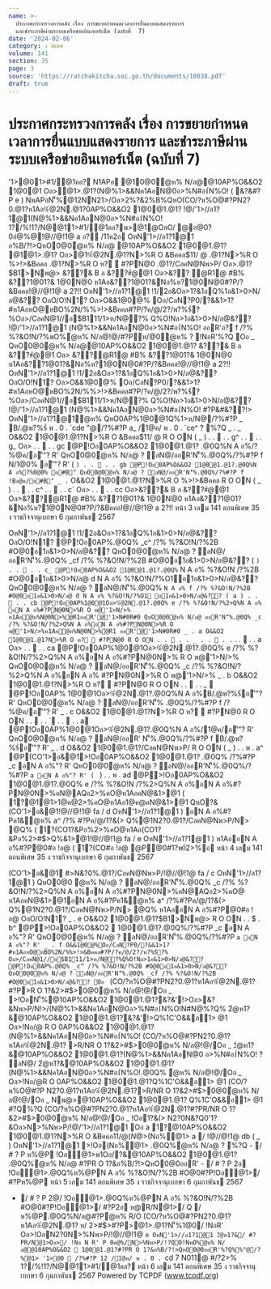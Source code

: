 ```yaml
---
name: >-
  ประกาศกระทรวงการคลัง เรื่อง การขยายกำหนดเวลาการยื่นแบบแสดงรายการ
  และชำระภาษีผ่านระบบเครือข่ายอินเทอร์เน็ต (ฉบับที่  7)
date: '2024-02-06'
category: ง พิเศษ
volume: 141
section: 35
page: 3
source: 'https://ratchakitcha.soc.go.th/documents/18038.pdf'
draft: true
---
```


# ประกาศกระทรวงการคลัง เรื่อง การขยายกำหนดเวลาการยื่นแบบแสดงรายการ และชำระภาษีผ่านระบบเครือข่ายอินเทอร์เน็ต (ฉบับที่  7)

'1>@01>#1/@1คล? N1APอ @10@0ํ@ห% N/ล@@10AP%O&&O2 1@0@1 Oล>ํ@1>.@1?(N@%1>&&Nค1AอN@0อ>%N#อ1์N%O! ( &?&#?P e ) NพAPอN'็%@12NN21>/Oล>2%?&2%B%QหO(CO/?ห%O@#?PN2?0.@1?ห1Aอ%ํ@2N.@1?0AP%O&&O2 1@0@1.@1? !@/'1>//ล1?1@1(N@%1>&&Nค1AอN@0อ>%N#อ1์N%O! 1?/%!1?/N@@11>#1/@1คล?พ>@1@OลO/ @อ@0?0อํ@%@!@//@!1@ a อ? /11ค2อ OหN'1>//ล1?1@1 อ%B/?!>QหO0@0ํ@ห% N/ล@ @10AP%O&&O2 1@0@1.@1? @1ํ@1>.@1? Oล>@1%ํ@2N.@1?N>%R O &Bคคล$11/ @ .@1?N>%R O %>!>&Bคคล .@1?N>%R O ห?  #?PN@0 .@1?/CลคN@Nพ>P/ Oล>.@1?$B1>Nพ@> &??& B ล &??#ํ@@1 Oล>&?? ํ@R1@ #B% &??1@01?& 1@0N@0 ห1Aอ&??1@01?&Nอ%ห?1@0N@0#?P/?&Bคคล!@//@!1@ a 2?!! OหN'1>//ล1?1@1 !1/2อ&Oล>1?&1อQ%1อ&1>0>N/ล@&?? OลO/O!N1? Oล>O&&1@0@% Oอ/CลN?P0/?&&1>1?#ห1AอหO@หBO%2N/%%>!>&Bคคล#?P/?ค/@/2?/พ?%$์?%Oล>/CลคN@1//อ$B111/1>ห/N@?% Q%O!Nล>1อ&1>0>N/ล@&?? !@/'1>//ล1?1@1 (N@%1>&&Nค1AอN@0อ>%N#อ1์N%O! ออR'อ? f /?% %?&O!N/?%พO%ํ@ห% N/ล@!@/#?Pห/@0ํ@ห% ? !NอR'%?Q Oอ _ QหO0@0ํ@ห% N/ล@@10AP%O&&O2 1@0@1.@1? &??& B ล &??#ํ@@1 Oล> &??ํ@R1@ #B% &??1@01?& 1@0N@0 ห1Aอ&??1@01?&Nอ%ห?1@0N@0#?P/?&Bคคล!@//@!1@ a 2?!! OหN'1>//ล1?1@1 !1/2อ&Oล>1?&1อQ%1อ&1>0>N/ล@&?? OลO/O!N1? Oล>O&&1@0@% Oอ/CลN?P0/?&&1>1?#ห1AอหO@หBO%2N/%%>!>&Bคคล#?P/?ค/@/2?/พ?%$์?%Oล>/CลคN@1//อ$B111/1>ห/N@?% Q%O!Nล>1อ&1>0>N/ล@&?? !@/'1>//ล1?1@1 (N@%1>&&Nค1AอN@0อ>%N#อ1์N%O! #?P&#&??!> OหN'1>//ล1?1@1ํ@ห% QหO0AP%1@0@1Q%1>ห/N@/?%#?P _ B/.@พ?%$์ พ . 0 . `cde "@/?%#?P a_ /1@ค/ พ . 0 . `ce^ ? %?Q _ . _ O&&O2 1@0@1.@1?N>%R O &Bคคล$11/ @ R O ON ( _ ) . .  . . g^ . .  . . g_ Oล> . .  . . gc @P!Oอ0AP%O&&O2 1@0@1.@1? .@0Q%N A อ%/?%@ค/อ'ี"? R' QหO0@0ํ@ห% N/ล@ ? ลN@/ออR'N'็%.@0Q%/?%#?P f N/1@0% อ'ี"? R' ( ` ) . .  . . gb @P!Oอ0AP%O&&O2 1@0@1.@1?.@0Q%N A อ%?%0@0% อ#B'ี QหO0@0ํ@ห% N/ล@ ? ลN@/ออR'N'็%.@0Q%/?%#?P f !Bล@ค/อ#B'ี _ . ` O&&O2 1@0@1.@1?N>%R O %>!>&Bคคล R O ON ( _ ) . .  . . c^ . .  . . c` Oล> . .  . . cc Oล>&??& B ล &??#ํ@@1 Oล>&??ํ@R1@ #B% &??1@01?& 1@0N@0 ห1Aอ&??1@01?&Nอ%ห?1@0N@0#?P/?&Bคคล!@//@!1@ a 2?!! หน้า 3 เลม 141 ตอนพิเศษ 35 ง ราชกิจจานุเบกษา 6 กุมภาพันธ 2567

OหN'1>//ล1?1@1 !1/2อ&Oล>1?&1อQ%1อ&1>0>N/ล@&?? OลO/O!N1? @P!Oอ0AP%.@0Q% _c^ /?% %?&O!N/?%2B #O@0อ1อ&1>0>N/ล@&?? QหO0@0ํ@ห% N/ล@ ? ลN@/ออR'N'็%.@0Q% _cf /?% %?&O!N/?%2B #O@0อ1อ&1>0>N/ล@&?? ( ` ) . .  . . c_ @P!Oอ0AP%O&&O2 1@0@1.@1?.@0Q% ` N A อ% %?&O!N /?%2B #O@0อ1อ&1>0>N/ล@ d N A อ% %?&O!N/?%O1อ1อ&1>0>N/ล@&?? QหO0@0ํ@ห% N/ล@ ? ลN@/N'็%.@0Q% ` N A อ% f /?% %?&O!N/?%2B #O@0อ1อ&1>0>N/ล@ d N A อ% %?&O!N/?%O1 อ1อ&1>0>N/ล@&?? ( a ) . .  . . cb @P!Oอ0AP%1@0@1Oล>%ํ@2N.@1?.@0Q% e /?% %?&O!N/?%2>Q%N A อ% อN A อ%#?PN@0N>%R O พ@'1>N/>% ห1Aอํ@ห%N@0N>%ํ@R1ออR'@'1>N#0R#0 QหO0@0ํ@ห% N/ล@ ออR'N'็%.@0Q% _c /?% %?&O!N/?%2>Q%N A อ%อN A อ%#?PN@0N>%R O พ@'1>N/>%ห1Aอํ@ห%N@0N>%ํ@R1 ออR'@'1>N#0R#0 _ . a O&&O2 1@0@1.@1?N>%R O ห?  #?PN@0 R O ON . .  . . _ . .  . . ` . .  . . a Oล> . .  . . ca @P!Oอ0AP%1@0@1Oล>%ํ@2N.@1?.@0Q% e /?% %?&O!N/?%2>Q%N A อ%อN A อ%#?PN@0N>% R O พ@'1>N/>% QหO0@0ํ@ห% N/ล@ ? ลN@/ออR'N'็%.@0Q% _c /?% %?&O!N/?%2>Q%N A อ%อN A อ% #?PN@0N>%R O พ@'1>N/>% _ . b O&&O2 1@0@1.@1?N>%R O ห?  #?PN@0 R O ON . .  . . _  @P!Oอ0AP% 1@0@1Oล>%ํ@2N.@1?.@0Q%N A อ%B/.@พ?%$์อ'ี"? R' QหO0@0ํ@ห% N/ล@ ? ลN@/ออR'N'็% .@0Q%/?%#?P f /?%@ค/อ'ี"? R' _ . c O&&O2 1@0@1.@1?N>%R O ห?  #?PN@0 R O ON . .  . . ` . .  . . a @P!Oอ0AP%1@0@1Oล>%ํ@2N.@1?.@0Q%N A อ%/1@ค/อ'ี"? R' QหO0@0ํ@ห% N/ล@ ? ลN@/ออR' N'็%.@0Q%/?%#?P f B/.@พ?%$์อ'ี"? R' _ . d O&&O2 1@0@1.@1?/CลคN@Nพ>P/ R O ON ( _ ) . . พ . a^ @P(CO'1>อ&@1>!Oอ0AP%O&&O2 1@0@1.@1? .@0Q% /?%#?P _c อN A อ%"? R' QหO0@0ํ@ห% N/ล@ ? ลN@/ออR'N'็%.@0Q%/?%#?P `a อN A อ%"? R' ( ` ) . . พ . ad @P>!Oอ0AP%O&&O2 1@0@1.@1?.@0Q% e /?% %?&O!N /?%2>Q%N A อ%อN A อ%#?PN@0N>%คN@AQอ2>%คO@ห1AอคN@&1>@1 ( 1?@1ํ@1>1@ค@2>%คO@ห1Aอ1@ค@คN@&1>@1 QหO?&(CO'1>อ&@1!@//@!1@ fa / d OหN'1>//ล1?1@1 ) อN A อ%#?Pค1&ํ@ห% a^ /?% #?Pค/@/1?&(> Q%@1N2?0.@1?/CลคN@Nพ>P/N> @Q% ( 1?(CO1?&Pอ%2>%คO@ห1Aอ(CO1?&Pอ%2>#$>Q%&1>@1!@//@!1@ fa / e OหN'1>//ล1?1@1 ) ห1AออN A อ%#?P@0#อ !ล@ ( 1?(CO#อ !ล@ @P@0#1?พ0์2>%อ หน้า 4 เลม 141 ตอนพิเศษ 35 ง ราชกิจจานุเบกษา 6 กุมภาพันธ 2567

(CO'1>อ&@1 #>N&?0%.@1?/CลคN@Nพ>P/!@//@!1@ fa / c OหN'1>//ล1?1@1 ) QหO0@0 ํ@ห% N/ล@ ? ลN@/ออR'N'็%.@0Q% _c /?% %?&O!N/?%2>Q%N A อ%อN A อ%#?PN@0N>%คN@AQอ2>%คO@ ห1AอคN@&1>@1อN A อ%#?Pค1&ํ@ห% a^ /?%#?Pค/@/1?&(> Q%@1N2?0.@1?/CลคN@Nพ>P/N> @Q% ห1AออN A อ%#?P@0#อ !ล@ OลO/O!N1? _ . e O&&O2 1@0@1.@1?$B1>Nพ@> R O ON . . $ . b^ @P>!Oอ0AP%O&&O2  1@0@1.@1?.@0Q%/?%#?P _c อN A อ%"? R' QหO0@0ํ@ห% N/ล@ ? ลN@/ออR'N'็%.@0Q%/?%#?P `a อN A อ%"? R' _ . f O&&1@0@%Oอ/CลN?P0/?&&1>1?#ห1AอหO@หBO%2N/%%>!>&Bคคล#?P/?ค/@/2?/พ?%$์?% Oล>/CลคN@1//อ$B111/1>ห/N@?%Q%O!Nล>1อ&1>0>N/ล@&?? @P!Oอ0AP%.@0Q% _c^ /?% %?&O!N/?%2B #O@0อ1อ&1>0>N/ล@&??QหO0@0ํ@ห% N/ล@ ? ลN@/ออR'N'็%.@0Q% _cf /?% %?&O!N/?%2B #O@0อ1อ&1>0>N/ล@&?? Oอ ` (CO/?ห%O@#?PN2?0.@1?ห1Aอ%ํ@2N.@1?#?P>R O 1?&2>#$>0@0ํ@ห% N/ล@!@/Oอ _ >!OอN'็%@10AP%O&&O2 1@0@1.@1?&?&'!>Oล>&?&Nพ>P/N!>/(N@%1>&&Nค1AอN@0อ>%N#อ1์N%O!N#N@%?Q% 2ํ@ห1?&@10AP%O&&O2 1@0@1.@1?&?&'!>Q%1C'O&&อ1> @1 Oล>!Nอ/@ R O 0AP%O&&O2 1@0@1.@1?(N@%1>&&Nค1AอN@0อ>%N#อ1์N%O! (CO/?ห%O@#?PN2?0.@1?ห1Aอ%ํ@2N.@1? >R/NR O 1?&2>#$>0@0ํ@ห% N/ล@!@/Oอ _ 2ํ@ห1?&@10AP%O&&O2 1@0@1.@1?(N@%1>&&Nค1AอN@0 อ>%N#อ1์N%O! ? ลN@/ 2ํ@ห1?&@10AP%O&&O2 1@0@1.@1?(N@%1>&&Nค1AอN@0อ>%N#อ1์N%O!.@0Q% ํ@ห% N/ล@!@/Oอ _ Oล>!Nอ/@R O 0AP%O&&O2 1@0@1.@1?Q%1C'O&&อ1> @1 (CO/?ห%O@#?P N2?0.@1?ห1Aอ%ํ@2N.@1?>R/NR O 1?&2>#$>0@0ํ@ห% N/ล@!@/Oอ _ Nพ@>@10AP%O&&O2 1@0@1.@1? Q%1C'O&&อ1> @1 #?Q%?Q (CO/?ห%O@#?PN2?0.@1?ห1Aอ%ํ@2N.@1?#?PR/NR O 1?&2>#$>0@0ํ@ห% N/ล@!@/Oอ _ !Oอ1?&(> N2?0N&?Q0'1?&Oล>N>%Nพ>P/!@/'1>//ล1?1@1 Oอ a 1?@10AP%O&&O2 1@0@1.@1?N>%R O &Bคคล$11/ @(N@%1>&&Nค1AอN@0อ>%N#อ1์N%O! Oล>R O 1?&2>#$>(Nอ%ํ@1> a / !@//@!1@ db ( _ ) OหN'1>//ล1?1@1 >!Oอ(Nอ%ํ@1> .@0Q%ํ@ห% N/ล@ ? %?Q - / # ? P ห%@P !Oอํ@1>พ1Oอ/?&@10AP%O&&O2 1@0@1.@1? .@0Q%ํ@ห% N/ล@ #?PR O 1?&อ%B/?!>QหO0@0ออR' - / # ? P 2อ !Oอํ@1>.@0Q%ห%@PN A อ% %?&O!N/?%2B #O@0#?P!Oอํ@1>/ #?Pห%@P หน้า 5 เลม 141 ตอนพิเศษ 35 ง ราชกิจจานุเบกษา 6 กุมภาพันธ 2567

- / # ? P 2@/ !Oอํ@1>.@0Q%ห%@PN A อ% %?&O!N/?%2B #O@0#?P!Oอํ@1>/ #?P2อ ห@R/Nํ@1>/ Q / ห%@P.@0Q%N/ล@#?Pํ@ห% R/O (CO/?ห%O@#?PN2?0.@1?ห1Aอ%ํ@2N.@1? ห/ 2>#$>#?P>ํ@1>.@1?N'็%1@0/ !NอR' Oล>!OอN2?0N>%Nพ>P/!@//@!1@ `e OหN'1>//ล1?1@1 2ํ@ห1?&/ #?PR/Nํ@1>Oล>/ !Nอ N R' P 0คํ@%/N>%Nพ>P/!?QO!NพO%ํ@ห% N/ล@@10AP%O&&O2  1@0@1.@1?#?PR O 1?&อ%B/?!>QหO0@0ออR'%?Q%%"@/?%ํ@1> '1>@0  /?%#?P 12 /1@ค/ พ . 0 . `cd 7 N011@ #/?2>% 1?/%!1?/N@@11>#1/@1คล? หน้า 6 เลม 141 ตอนพิเศษ 35 ง ราชกิจจานุเบกษา 6 กุมภาพันธ 2567 Powered by TCPDF (www.tcpdf.org)
